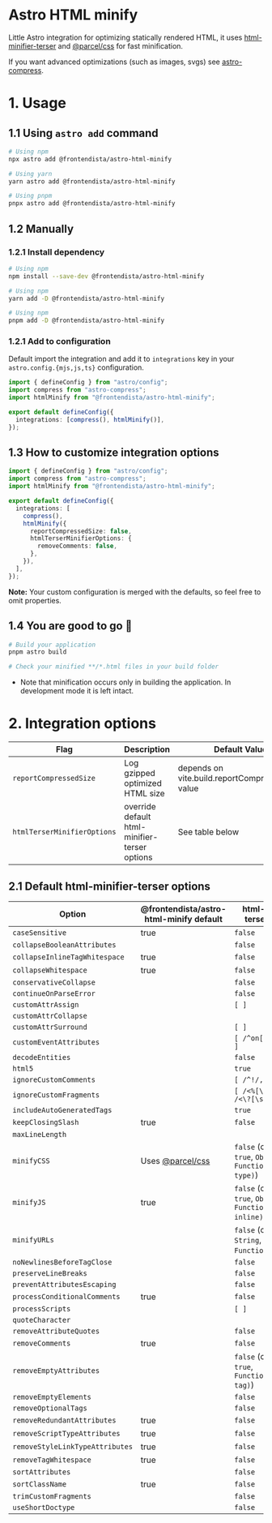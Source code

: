 # Astro HTML minify

Little Astro integration for optimizing statically rendered HTML, it uses [html-minifier-terser](https://github.com/terser/html-minifier-terser) and [@parcel/css](https://github.com/parcel-bundler/parcel-css) for fast minification.

If you want advanced optimizations (such as images, svgs) see [astro-compress](https://github.com/Playform/astro-compress).

# 1. Usage

## 1.1 Using `astro add` command

```sh
# Using npm
npx astro add @frontendista/astro-html-minify

# Using yarn
yarn astro add @frontendista/astro-html-minify

# Using pnpm
pnpx astro add @frontendista/astro-html-minify
```

## 1.2 Manually

### 1.2.1 Install dependency

```sh
# Using npm
npm install --save-dev @frontendista/astro-html-minify

# Using npm
yarn add -D @frontendista/astro-html-minify

# Using npm
pnpm add -D @frontendista/astro-html-minify
```

### 1.2.1 Add to configuration

Default import the integration and add it to `integrations` key in your `astro.config.{mjs,js,ts}` configuration.

```ts
import { defineConfig } from "astro/config";
import compress from "astro-compress";
import htmlMinify from "@frontendista/astro-html-minify";

export default defineConfig({
  integrations: [compress(), htmlMinify()],
});
```

## 1.3 How to customize integration options

```ts
import { defineConfig } from "astro/config";
import compress from "astro-compress";
import htmlMinify from "@frontendista/astro-html-minify";

export default defineConfig({
  integrations: [
    compress(),
    htmlMinify({
      reportCompressedSize: false,
      htmlTerserMinifierOptions: {
        removeComments: false,
      },
    }),
  ],
});
```

**Note:** Your custom configuration is merged with the defaults, so feel free to omit properties.

## 1.4 You are good to go 🚀

```sh
# Build your application
pnpm astro build

# Check your minified **/*.html files in your build folder
```

- Note that minification occurs only in building the application. In development mode it is left intact.

# 2. Integration options

| Flag                        | Description                                   | Default Value                                    |
| --------------------------- | --------------------------------------------- | ------------------------------------------------ |
| `reportCompressedSize`      | Log gzipped optimized HTML size               | depends on vite.build.reportCompressedSize value |
| `htmlTerserMinifierOptions` | override default html-minifier-terser options | See table below                                  |

## 2.1 Default html-minifier-terser options

| Option                          | @frontendista/astro-html-minify default                          | html-minifier-terser default                                  |
| ------------------------------- | ---------------------------------------------------------------- | ------------------------------------------------------------- |
| `caseSensitive`                 | true                                                             | `false`                                                       |
| `collapseBooleanAttributes`     |                                                                  | `false`                                                       |
| `collapseInlineTagWhitespace`   | true                                                             | `false`                                                       |
| `collapseWhitespace`            | true                                                             | `false`                                                       |
| `conservativeCollapse`          |                                                                  | `false`                                                       |
| `continueOnParseError`          |                                                                  | `false`                                                       |
| `customAttrAssign`              |                                                                  | `[ ]`                                                         |
| `customAttrCollapse`            |                                                                  |                                                               |
| `customAttrSurround`            |                                                                  | `[ ]`                                                         |
| `customEventAttributes`         |                                                                  | `[ /^on[a-z]{3,}$/ ]`                                         |
| `decodeEntities`                |                                                                  | `false`                                                       |
| `html5`                         |                                                                  | `true`                                                        |
| `ignoreCustomComments`          |                                                                  | `[ /^!/, /^\s*#/ ]`                                           |
| `ignoreCustomFragments`         |                                                                  | `[ /<%[\s\S]*?%>/, /<\?[\s\S]*?\?>/ ]`                        |
| `includeAutoGeneratedTags`      |                                                                  | `true`                                                        |
| `keepClosingSlash`              | true                                                             | `false`                                                       |
| `maxLineLength`                 |                                                                  |
| `minifyCSS`                     | Uses [@parcel/css](https://github.com/parcel-bundler/parcel-css) | `false` (could be `true`, `Object`, `Function(text, type)`)   |
| `minifyJS`                      | true                                                             | `false` (could be `true`, `Object`, `Function(text, inline)`) |
| `minifyURLs`                    |                                                                  | `false` (could be `String`, `Object`, `Function(text)`)       |
| `noNewlinesBeforeTagClose`      |                                                                  | `false`                                                       |
| `preserveLineBreaks`            |                                                                  | `false`                                                       |
| `preventAttributesEscaping`     |                                                                  | `false`                                                       |
| `processConditionalComments`    | true                                                             | `false`                                                       |
| `processScripts`                |                                                                  | `[ ]`                                                         |
| `quoteCharacter`                |                                                                  |                                                               |
| `removeAttributeQuotes`         |                                                                  | `false`                                                       |
| `removeComments`                | true                                                             | `false`                                                       |
| `removeEmptyAttributes`         |                                                                  | `false` (could be `true`, `Function(attrName, tag)`)          |
| `removeEmptyElements`           |                                                                  | `false`                                                       |
| `removeOptionalTags`            |                                                                  | `false`                                                       |
| `removeRedundantAttributes`     | true                                                             | `false`                                                       |
| `removeScriptTypeAttributes`    | true                                                             | `false`                                                       |
| `removeStyleLinkTypeAttributes` | true                                                             | `false`                                                       |
| `removeTagWhitespace`           | true                                                             | `false`                                                       |
| `sortAttributes`                |                                                                  | `false`                                                       |
| `sortClassName`                 | true                                                             | `false`                                                       |
| `trimCustomFragments`           |                                                                  | `false`                                                       |
| `useShortDoctype`               |                                                                  | `false`                                                       |
